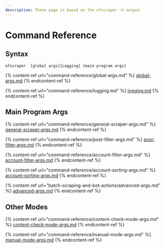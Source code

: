 ```yaml
---
description: These page is based on the ofscraper -h output
---
```


# Command Reference

## Syntax

```
ofscraper  [global args][Logging] [main program args]
```

{% content-ref url="command-reference/global-args.md" %}
[global-args.md](command-reference/global-args.md)
{% endcontent-ref %}

{% content-ref url="command-reference/logging.md" %}
[logging.md](command-reference/logging.md)
{% endcontent-ref %}

## Main Program Args

{% content-ref url="command-reference/general-scraper-args.md" %}
[general-scraper-args.md](command-reference/general-scraper-args.md)
{% endcontent-ref %}

{% content-ref url="command-reference/post-filter-args.md" %}
[post-filter-args.md](command-reference/post-filter-args.md)
{% endcontent-ref %}

{% content-ref url="command-reference/account-filter-args.md" %}
[account-filter-args.md](command-reference/account-filter-args.md)
{% endcontent-ref %}

{% content-ref url="command-reference/account-sorting-args.md" %}
[account-sorting-args.md](command-reference/account-sorting-args.md)
{% endcontent-ref %}

{% content-ref url="batch-scraping-and-bot-actions/advanced-args.md" %}
[advanced-args.md](batch-scraping-and-bot-actions/advanced-args.md)
{% endcontent-ref %}



## Other Modes

{% content-ref url="command-reference/content-check-mode-args.md" %}
[content-check-mode-args.md](command-reference/content-check-mode-args.md)
{% endcontent-ref %}

{% content-ref url="command-reference/manual-mode-args.md" %}
[manual-mode-args.md](command-reference/manual-mode-args.md)
{% endcontent-ref %}

###

##
